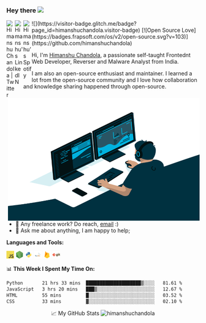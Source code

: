 ### Hey there <img src="https://media.giphy.com/media/hvRJCLFzcasrR4ia7z/giphy.gif" width="25px">
<a href="https://twitter.com/himanshuistaken">
  <img align="left" alt="Himanshu Chandola | Twitter" width="22px" src="https://raw.githubusercontent.com/peterthehan/peterthehan/master/assets/twitter.svg" />
</a>
<a href="https://www.linkedin.com/in/himanshuchandola/">
  <img align="left" alt="Himanshu's LinkedIN" width="22px" src="https://raw.githubusercontent.com/peterthehan/peterthehan/master/assets/linkedin.svg" />
</a>
<a href="https://open.spotify.com/user/21f63y3cygvzsmnk7kkae5vja?si=9a17905fab5440fc">
  <img align="left" alt="Himanshu's Spotify" width="22px" src="https://raw.githubusercontent.com/peterthehan/peterthehan/master/assets/spotify.svg" />
</a>
![](https://visitor-badge.glitch.me/badge?page_id=himanshuchandola.visitor-badge) [![Open Source Love](https://badges.frapsoft.com/os/v2/open-source.svg?v=103)](https://github.com/himanshuchandola)

<br />

Hi, I'm [Himanshu Chandola](https://himanshuchandola.github.io/), a passionate self-taught Frontednt Web Developer, Reverser and Malware Analyst from India.

I am also an open-source enthusiast and maintainer. I learned a lot from the open-source community and I love how collaboration and knowledge sharing happened through open-source.


  <img align="right" alt="GIF" src="https://raw.githubusercontent.com/himanshuchandola/himanshuchandola/main/working.gif?raw=true" width="500" height="320" />
  
- 💼 Any freelance work? Do reach, [email](mailto:himanshuchandola@protonmail.com) :)
- 💬 Ask me about anything, I am happy to help;

**Languages and Tools:**  

<code><img height="20" src="https://raw.githubusercontent.com/github/explore/80688e429a7d4ef2fca1e82350fe8e3517d3494d/topics/javascript/javascript.png"></code>
<code><img height="20" src="https://raw.githubusercontent.com/github/explore/80688e429a7d4ef2fca1e82350fe8e3517d3494d/topics/nodejs/nodejs.png"></code>
<code><img height="20" src="https://raw.githubusercontent.com/github/explore/80688e429a7d4ef2fca1e82350fe8e3517d3494d/topics/python/python.png"></code>
<code><img height="20" src="https://raw.githubusercontent.com/github/explore/80688e429a7d4ef2fca1e82350fe8e3517d3494d/topics/mysql/mysql.png"></code>
<code><img height="20" src="https://raw.githubusercontent.com/github/explore/80688e429a7d4ef2fca1e82350fe8e3517d3494d/topics/firebase/firebase.png"></code>
<code><img height="20" src="https://raw.githubusercontent.com/github/explore/80688e429a7d4ef2fca1e82350fe8e3517d3494d/topics/git/git.png"></code>

📊 **This Week I Spent My Time On:**
<!--START_SECTION:waka-->
```text
Python       21 hrs 33 mins  ████████████████████▒░░░░   81.61 % 
JavaScript   3 hrs 20 mins   ███▒░░░░░░░░░░░░░░░░░░░░░   12.67 % 
HTML         55 mins         █░░░░░░░░░░░░░░░░░░░░░░░░   03.52 % 
CSS          33 mins         ▓░░░░░░░░░░░░░░░░░░░░░░░░   02.10 % 
```
<!--END_SECTION:waka-->



<p align="center"> 
📈 My GitHub Stats

<img src="https://github-readme-stats.vercel.app/api?username=himanshuchandola&show_icons=true&theme=gotham" alt="himanshuchandola" />